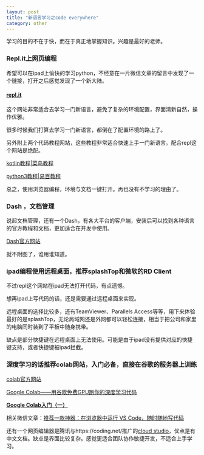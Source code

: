 ```yaml
---
layout: post
title: "新语言学习之code everywhere"
category: other
---
```


学习的目的不在于快，而在于真正地掌握知识。兴趣是最好的老师。

### Repl.it上网页编程

希望可以在ipad上愉快的学习python，不经意在一片微信文章的留言中发现了一个链接，打开之后感觉发现了一个新大陆。

#### [repl.it](https://repl.it)

这个网站非常适合去学习一门新语言，避免了复杂的环境配置，界面清新自然，操作优雅。

很多时候我们打算去学习一门新语言，都倒在了配置环境的路上了。

另外附上两个代码教程网站，这些教程非常适合快速上手一门新语言。配合repl这个网站是绝配。

[kotlin教程|菜鸟教程](https://www.runoob.com/kotlin/kotlin-tutorial.html)

[python3教程|易百教程](https://www.yiibai.com/python3)

总之，使用浏览器编程，环境与文档一键打开。再也没有不学习的理由了。

### Dash ，文档管理

说起文档管理，还有一个Dash，有各大平台的客户端，安装后可以找到各种语言的官方教程和文档，更加适合在开发中使用。

[Dash官方网站](https://kapeli.com/dash)

就不附图了，谁用谁知道。

### ipad编程使用远程桌面，推荐splashTop和微软的RD Client

不过repl这个网站在ipad无法打开代码，有点遗憾。

想再ipad上写代码的话，还是需要通过远程桌面来实现。

远程桌面的选择比较多，还有TeamViewer、Parallels Access等等，用下来体验最好的是splashTop，无论局域网还是外网都可以轻松连接，相当于把公司和家里的电脑同时装到了平板中随身携带。

缺点是部分快捷键在远程桌面上无法使用。可能是由于ipad没有提供对应的快捷键支持，或者快捷键被ipad拦截。

### 深度学习的话推荐colab网站，入门必备，直接在谷歌的服务器上训练

[colab官方网站](https://colab.research.google.com/notebooks/welcome.ipynb)

[Google Colab——用谷歌免费GPU跑你的深度学习代码](https://www.jianshu.com/p/000d2a9d36a0)

[**Google Colab入门（一）**](https://blog.csdn.net/qq_22762909/article/details/90639294)



相关微信文章：[推荐一款神器：在浏览器中运行 VS Code，随时随地写代码](https://mp.weixin.qq.com/s/9QvcWZ5_GyBsU-FOTaLa6Q)

还有一个网页编辑器是腾讯与https://coding.net/推广的[cloud studio](https://relaxing-dh.cloudstudio.net/dashboard/workspace)，优点是有中文文档。缺点是界面比较复杂。感觉更适合团队协作敏捷开发，不适合上手学习。


